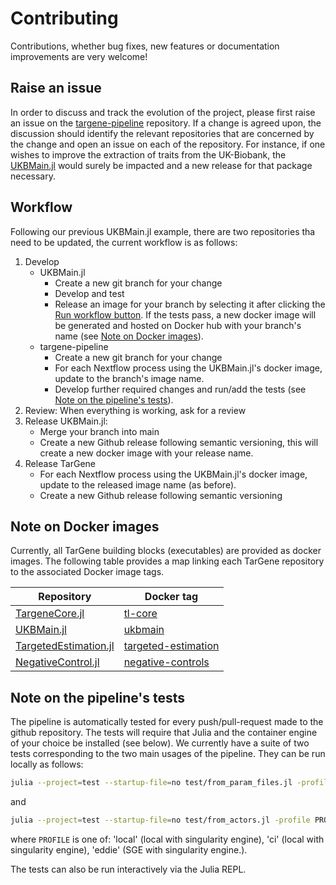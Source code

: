 # Contributing

Contributions, whether bug fixes, new features or documentation improvements are very welcome!

## Raise an issue

In order to discuss and track the evolution of the project, please first raise an issue on the [targene-pipeline](https://github.com/TARGENE/targene-pipeline/issues) repository. If a change is agreed upon, the discussion should identify the relevant repositories that are concerned by the change and open an issue on each of the repository. For instance, if one wishes to improve the extraction of traits from the UK-Biobank, the [UKBMain.jl](https://github.com/TARGENE/UKBMain.jl) would surely be impacted and a new release for that package necessary.

## Workflow

Following our previous UKBMain.jl example, there are two repositories tha need to be updated, the current workflow is as follows:

1. Develop
    - UKBMain.jl
        - Create a new git branch for your change
        - Develop and test
        - Release an image for your branch by selecting it after clicking the [Run workflow button](https://github.com/TARGENE/UKBMain.jl/actions/workflows/Release.yml). If the tests pass, a new docker image will be generated and hosted on Docker hub with your branch's name (see [Note on Docker images](@ref)).
    - targene-pipeline
        - Create a new git branch for your change
        - For each Nextflow process using the UKBMain.jl's docker image, update to the branch's image name.
        - Develop further required changes and run/add the tests (see [Note on the pipeline's tests](@ref)).
2. Review: When everything is working, ask for a review
3. Release UKBMain.jl:
    - Merge your branch into main
    - Create a new Github release following semantic versioning, this will create a new docker image with your release name.
4. Release TarGene
    - For each Nextflow process using the UKBMain.jl's docker image, update to the released image name (as before).
    - Create a new Github release following semantic versioning

## Note on Docker images

Currently, all TarGene building blocks (executables) are provided as docker images. The following table provides a map linking each TarGene repository to the associated Docker image tags.

| Repository | Docker tag |
| --- | --- |
| [TargeneCore.jl](https://github.com/TARGENE/TargeneCore.jl) | [tl-core](https://hub.docker.com/r/olivierlabayle/tl-core/tags) |
| [UKBMain.jl](https://github.com/TARGENE/UKBMain.jl) | [ukbmain](https://hub.docker.com/r/olivierlabayle/ukbmain/tags) |
| [TargetedEstimation.jl](https://github.com/TARGENE/TargetedEstimation.jl) | [targeted-estimation](https://hub.docker.com/r/olivierlabayle/targeted-estimation/tags) |
| [NegativeControl.jl](https://github.com/TARGENE/NegativeControl.jl) | [negative-controls](https://hub.docker.com/r/olivierlabayle/negative-controls/tags) |

## Note on the pipeline's tests

The pipeline is automatically tested for every push/pull-request made to the github repository. The tests will require that Julia and the container engine of your choice be installed (see below). We currently have a suite of two tests corresponding to the two main usages of the pipeline. They can be run locally as follows:

```bash
julia --project=test --startup-file=no test/from_param_files.jl -profile PROFILE -resume
```

and

```bash
julia --project=test --startup-file=no test/from_actors.jl -profile PROFILE -resume
```

where `PROFILE` is one of: 'local' (local with singularity engine), 'ci' (local with singularity engine), 'eddie' (SGE with singularity engine.).

The tests can also be run interactively via the Julia REPL.
